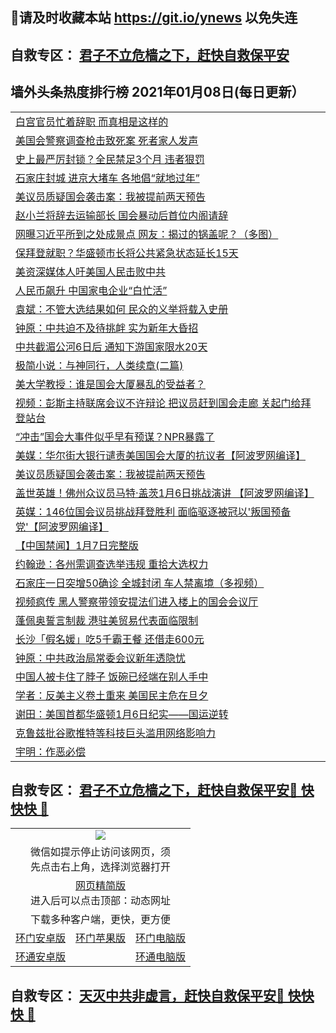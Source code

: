 ## 📩请及时收藏本站 https://git.io/ynews 以免失连</a>
## 自救专区： [君子不立危樯之下，赶快自救保平安 ](https://github.com/pwgy/td/blob/master/README.md)

## 墙外头条热度排行榜 2021年01月08日(每日更新）

 <table>
<tr><td colspan="2" align="left"><a href="https://ebgplfad.zggfd.cyou/?name=c1264358&key=pzykfwejorbvjhqc&from=gy2">白宫官员忙着辞职 而真相是这样的</a></td></tr>
<tr><td colspan="2" align="left"><a href="https://ebgplfad.zggfd.cyou/?name=c1264362&key=pzykfwejorbvjhqc&from=gy2">美国会警察调查枪击致死案 死者家人发声</a></td></tr>
<tr><td colspan="2" align="left"><a href="https://ebgplfad.zggfd.cyou/?name=c1264341&key=pzykfwejorbvjhqc&from=gy2">史上最严厉封锁？全民禁足3个月 违者狠罚</a></td></tr>
<tr><td colspan="2" align="left"><a href="https://ebgplfad.zggfd.cyou/?name=c1264361&key=pzykfwejorbvjhqc&from=gy2">石家庄封城 进京大堵车 各地倡“就地过年”</a></td></tr>
<tr><td colspan="2" align="left"><a href="https://ebgplfad.zggfd.cyou/?name=c1264360&key=pzykfwejorbvjhqc&from=gy2">美议员质疑国会袭击案：我被提前两天预告</a></td></tr>
<tr><td colspan="2" align="left"><a href="https://ebgplfad.zggfd.cyou/?name=c1264327&key=pzykfwejorbvjhqc&from=gy2">赵小兰将辞去运输部长 国会暴动后首位内阁请辞</a></td></tr>
<tr><td colspan="2" align="left"><a href="https://ebgplfad.zggfd.cyou/?name=c1264297&key=pzykfwejorbvjhqc&from=gy2">网曝习近平所到之处成景点  网友：揭过的锅盖呢？（多图）</a></td></tr>
<tr><td colspan="2" align="left"><a href="https://ebgplfad.zggfd.cyou/?name=c1264356&key=pzykfwejorbvjhqc&from=gy2">保拜登就职？华盛顿市长将公共紧急状态延长15天</a></td></tr>
<tr><td colspan="2" align="left"><a href="https://ebgplfad.zggfd.cyou/?name=c1264340&key=pzykfwejorbvjhqc&from=gy2">美资深媒体人吁美国人民击败中共</a></td></tr>
<tr><td colspan="2" align="left"><a href="https://ebgplfad.zggfd.cyou/?name=c1264359&key=pzykfwejorbvjhqc&from=gy2">人民币飙升 中国家电企业“白忙活”</a></td></tr>
<tr><td colspan="2" align="left"><a href="https://ebgplfad.zggfd.cyou/?name=c1264314&key=pzykfwejorbvjhqc&from=gy2">袁斌：不管大选结果如何 民众的义举将载入史册</a></td></tr>
<tr><td colspan="2" align="left"><a href="https://ebgplfad.zggfd.cyou/?name=c1264326&key=pzykfwejorbvjhqc&from=gy2">钟原：中共迫不及待挑衅 实为新年大昏招</a></td></tr>
<tr><td colspan="2" align="left"><a href="https://ebgplfad.zggfd.cyou/?name=c1264347&key=pzykfwejorbvjhqc&from=gy2">中共截湄公河6日后 通知下游国家限水20天</a></td></tr>
<tr><td colspan="2" align="left"><a href="https://ebgplfad.zggfd.cyou/?name=c1264351&key=pzykfwejorbvjhqc&from=gy2">极简小说：与神同行，人类续章(二篇)</a></td></tr>
<tr><td colspan="2" align="left"><a href="https://ebgplfad.zggfd.cyou/?name=c1264339&key=pzykfwejorbvjhqc&from=gy2">美大学教授：谁是国会大厦暴乱的受益者？</a></td></tr>
<tr><td colspan="2" align="left"><a href="https://ebgplfad.zggfd.cyou/?name=c1264315&key=pzykfwejorbvjhqc&from=gy2">视频：彭斯主持联席会议不许辩论 把议员赶到国会走廊 关起门给拜登站台</a></td></tr>
<tr><td colspan="2" align="left"><a href="https://ebgplfad.zggfd.cyou/?name=c1264302&key=pzykfwejorbvjhqc&from=gy2">“冲击”国会大事件似乎早有预谋？NPR暴露了</a></td></tr>
<tr><td colspan="2" align="left"><a href="https://ebgplfad.zggfd.cyou/?name=c1264301&key=pzykfwejorbvjhqc&from=gy2">美媒：华尔街大银行谴责美国国会大厦的抗议者【阿波罗网编译】</a></td></tr>
<tr><td colspan="2" align="left"><a href="https://ebgplfad.zggfd.cyou/?name=c1264303&key=pzykfwejorbvjhqc&from=gy2">美议员质疑国会袭击案：我被提前两天预告</a></td></tr>
<tr><td colspan="2" align="left"><a href="https://ebgplfad.zggfd.cyou/?name=c1264309&key=pzykfwejorbvjhqc&from=gy2">盖世英雄！佛州众议员马特·盖茨1月6日挑战演讲 【阿波罗网编译】</a></td></tr>
<tr><td colspan="2" align="left"><a href="https://ebgplfad.zggfd.cyou/?name=c1264365&key=pzykfwejorbvjhqc&from=gy2">英媒：146位国会议员挑战拜登胜利 面临驱逐被冠以&#039;叛国预备党&#039;【阿波罗网编译】</a></td></tr>
<tr><td colspan="2" align="left"><a href="https://ebgplfad.zggfd.cyou/?name=c1264305&key=pzykfwejorbvjhqc&from=gy2">【中国禁闻】1月7日完整版</a></td></tr>
<tr><td colspan="2" align="left"><a href="https://ebgplfad.zggfd.cyou/?name=c1264337&key=pzykfwejorbvjhqc&from=gy2">约翰逊：各州需调查选举违规 重拾大选权力</a></td></tr>
<tr><td colspan="2" align="left"><a href="https://ebgplfad.zggfd.cyou/?name=c1264325&key=pzykfwejorbvjhqc&from=gy2">石家庄一日突增50确诊 全城封闭 车人禁离境（多视频）</a></td></tr>
<tr><td colspan="2" align="left"><a href="https://ebgplfad.zggfd.cyou/?name=c1264318&key=pzykfwejorbvjhqc&from=gy2">视频疯传 黑人警察带领安提法们进入楼上的国会会议厅</a></td></tr>
<tr><td colspan="2" align="left"><a href="https://ebgplfad.zggfd.cyou/?name=c1264320&key=pzykfwejorbvjhqc&from=gy2">蓬佩奥誓言制裁 港驻美贸易代表面临限制</a></td></tr>
<tr><td colspan="2" align="left"><a href="https://ebgplfad.zggfd.cyou/?name=c1264328&key=pzykfwejorbvjhqc&from=gy2">长沙「假名媛」吃5千霸王餐 还借走600元</a></td></tr>
<tr><td colspan="2" align="left"><a href="https://ebgplfad.zggfd.cyou/?name=c1264348&key=pzykfwejorbvjhqc&from=gy2">钟原：中共政治局常委会议新年透隐忧</a></td></tr>
<tr><td colspan="2" align="left"><a href="https://ebgplfad.zggfd.cyou/?name=c1264366&key=pzykfwejorbvjhqc&from=gy2">中国人被卡住了脖子 饭碗已经端在别人手中</a></td></tr>
<tr><td colspan="2" align="left"><a href="https://ebgplfad.zggfd.cyou/?name=c1264343&key=pzykfwejorbvjhqc&from=gy2">学者：反美主义卷土重来 美国民主危在旦夕</a></td></tr>
<tr><td colspan="2" align="left"><a href="https://ebgplfad.zggfd.cyou/?name=c1264342&key=pzykfwejorbvjhqc&from=gy2">谢田：美国首都华盛顿1月6日纪实——国运逆转</a></td></tr>
<tr><td colspan="2" align="left"><a href="https://ebgplfad.zggfd.cyou/?name=c1264338&key=pzykfwejorbvjhqc&from=gy2">克鲁兹批谷歌推特等科技巨头滥用网络影响力</a></td></tr>
<tr><td colspan="2" align="left"><a href="https://ebgplfad.zggfd.cyou/?name=c1264307&key=pzykfwejorbvjhqc&from=gy2">宇明：作恶必偿</a></td></tr>

</table>

 ## 自救专区： [君子不立危樯之下，赶快自救保平安🍎 快快快 📩](https://github.com/pwgy/td/blob/master/README.md)
 
<table>
  <tr>
    <td colspan="3" align="center"><img src="https://cdn.jsdelivr.net/gh/opipe/up/oGate65.jpg"/></td>
  </tr>
  <tr>
    <td colspan="3" align="center">微信如提示停止访问该网页，须<br/>先点击右上角，选择浏览器打开</td>
  <tr>
  <tr>
    <td colspan="3" align="center"><a href="https://gitcdn.xyz/cdn/otiny/up/master/show005.htm">网页精简版</a><br/>进入后可以点击顶部：动态网址</td>
  </tr>
  <tr>
    <td colspan="3" align="center">下载多种客户端，更快，更方便</td>
  <tr>
  <tr>
    <td align="center"><a href="https://cdn.jsdelivr.net/gh/opipe/up/oGatea.apk">环门安卓版</a></td>
    <td align="center"><a href="https://x.co/odisk">环门苹果版</a></td>
    <td align="center"><a href="https://cdn.jsdelivr.net/gh/opipe/up/oGate.zip">环门电脑版</a></td>
  </tr>
  <tr>
    <td align="center"><a href="https://cdn.jsdelivr.net/gh/opipe/up/oPipe.apk">环通安卓版</a></td>
    <td align="center"></td>
    <td align="center"><a href="https://raw.githubusercontent.com/opipe/up/master/oPipe.zip">环通电脑版</a></td>
  </tr>
  
</table>


 ## 自救专区： [天灭中共非虚言，赶快自救保平安🍎 快快快 📩](https://github.com/pwgy/td/blob/master/README.md)
